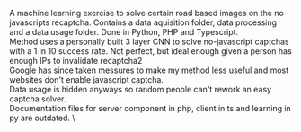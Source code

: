 
A machine learning exercise to solve certain road based images on the no javascripts recaptcha. Contains a data aquisition folder, data processing and a data usage folder. Done in Python, PHP and Typescript.<br/>
Method uses a personally built 3 layer CNN to solve no-javascript captchas with a 1 in 10 success rate. Not perfect, but ideal enough given a person has enough IPs to invalidate recaptcha2 \
Google has since taken messures to make my method less useful and most websites don't enable javascript captcha.\
Data usage is hidden anyways so random people can't rework an easy captcha solver.\
Documentation files for server component in php, client in ts and learning in py are outdated. \
